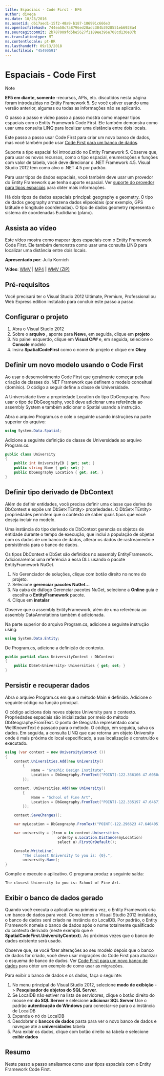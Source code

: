 ```yaml
---
title: Espaciais - Code First - EF6
author: divega
ms.date: 10/23/2016
ms.assetid: d617aed1-15f2-48a9-b187-186991c666e3
ms.openlocfilehash: 744ea58c7a8796ed20adc304b3928551eb6928a4
ms.sourcegitcommit: 2b787009fd5be5627f1189ee396e708cd130e07b
ms.translationtype: MT
ms.contentlocale: pt-BR
ms.lasthandoff: 09/13/2018
ms.locfileid: "45490591"
---
```

# <a name="spatial---code-first"></a>Espaciais - Code First
> [!NOTE]
> **EF5 em diante, somente** -recursos, APIs, etc. discutidos nesta página foram introduzidas no Entity Framework 5. Se você estiver usando uma versão anterior, algumas ou todas as informações não se aplicarão.

O passo a passo e vídeo passo a passo mostra como mapear tipos espaciais com o Entity Framework Code First. Ele também demonstra como usar uma consulta LINQ para localizar uma distância entre dois locais.

Este passo a passo usar Code First para criar um novo banco de dados, mas você também pode usar [Code First para um banco de dados](~/ef6/modeling/code-first/workflows/existing-database.md).

Suporte a tipo espacial foi introduzido no Entity Framework 5. Observe que, para usar os novos recursos, como o tipo espacial, enumerações e funções com valor de tabela, você deve direcionar o .NET Framework 4.5. Visual Studio 2012 tem como alvo o .NET 4.5 por padrão.

Para usar tipos de dados espaciais, você também deve usar um provedor do Entity Framework que tenha suporte espacial. Ver [suporte do provedor para tipos espaciais](~/ef6/fundamentals/providers/spatial-support.md) para obter mais informações.

Há dois tipos de dados espaciais principal: geography e geometry. O tipo de dados geography armazena dados elipsoidais (por exemplo, GPS latitude e longitude coordenadas). O tipo de dados geometry representa o sistema de coordenadas Euclidiano (plano).

## <a name="watch-the-video"></a>Assista ao vídeo
Este vídeo mostra como mapear tipos espaciais com o Entity Framework Code First. Ele também demonstra como usar uma consulta LINQ para localizar uma distância entre dois locais.

**Apresentado por**: Julia Kornich

**Vídeo**: [WMV](http://download.microsoft.com/download/9/1/3/913EA17E-6F97-41D8-A4FE-805A0D83D26A/HDI-ITPro-MSDN-winvideo-spatialwithcodefirst.wmv) | [MP4](http://download.microsoft.com/download/9/1/3/913EA17E-6F97-41D8-A4FE-805A0D83D26A/HDI-ITPro-MSDN-mp4video-spatialwithcodefirst.m4v) | [WMV (ZIP)](http://download.microsoft.com/download/9/1/3/913EA17E-6F97-41D8-A4FE-805A0D83D26A/HDI-ITPro-MSDN-winvideo-spatialwithcodefirst.zip)

## <a name="pre-requisites"></a>Pré-requisitos

Você precisará ter o Visual Studio 2012 Ultimate, Premium, Professional ou Web Express edition instalado para concluir este passo a passo.

## <a name="set-up-the-project"></a>Configurar o projeto

1.  Abra o Visual Studio 2012
2.  Sobre o **arquivo** , aponte para **New**e, em seguida, clique em **projeto**
3.  No painel esquerdo, clique em **Visual C#\#** e, em seguida, selecione o **Console** modelo
4.  Insira **SpatialCodeFirst** como o nome do projeto e clique em **Okey**

## <a name="define-a-new-model-using-code-first"></a>Definir um novo modelo usando o Code First

Ao usar o desenvolvimento Code First que geralmente começar pela criação de classes do .NET Framework que definem o modelo conceitual (domínio). O código a seguir define a classe de Universidade.

A Universidade tiver a propriedade Location do tipo DbGeography. Para usar o tipo de DbGeography, você deve adicionar uma referência ao assembly System e também adicionar o Spatial usando a instrução.

Abra o arquivo Program.cs e cole o seguinte usando instruções na parte superior do arquivo:

``` csharp
using System.Data.Spatial;
```

Adicione a seguinte definição de classe de Universidade ao arquivo Program.cs.

``` csharp
public class University  
{
    public int UniversityID { get; set; }
    public string Name { get; set; }
    public DbGeography Location { get; set; }
}
```

## <a name="define-the-dbcontext-derived-type"></a>Definir tipo derivado de DbContext

Além de definir entidades, você precisa definir uma classe que deriva de DbContext e expõe um DbSet&lt;TEntity&gt; propriedades. O DbSet&lt;TEntity&gt; propriedades permitem que o contexto de saber quais tipos que você deseja incluir no modelo.

Uma instância do tipo derivado de DbContext gerencia os objetos de entidade durante o tempo de execução, que inclui a população de objetos com os dados de um banco de dados, alterar os dados de rastreamento e persistência para o banco de dados.

Os tipos DbContext e DbSet são definidos no assembly EntityFramework. Adicionaremos uma referência a essa DLL usando o pacote EntityFramework NuGet.

1.  No Gerenciador de soluções, clique com botão direito no nome do projeto.
2.  Selecione **gerenciar pacotes NuGet...**
3.  Na caixa de diálogo Gerenciar pacotes NuGet, selecione a **Online** guia e escolha o **EntityFramework** pacote.
4.  Clique em **instalar**

Observe que o assembly EntityFramework, além de uma referência ao assembly DataAnnotations também é adicionada.

Na parte superior do arquivo Program.cs, adicione a seguinte instrução using:

``` csharp
using System.Data.Entity;
```

De Program.cs, adicione a definição de contexto. 

``` csharp
public partial class UniversityContext : DbContext
{
    public DbSet<University> Universities { get; set; }
}
```

## <a name="persist-and-retrieve-data"></a>Persistir e recuperar dados

Abra o arquivo Program.cs em que o método Main é definido. Adicione o seguinte código na função principal.

O código adiciona dois novos objetos University para o contexto. Propriedades espaciais são inicializadas por meio do método DbGeography.FromText. O ponto de Geografia representado como WellKnownText é passado para o método. O código, em seguida, salva os dados. Em seguida, a consulta LINQ que que retorna um objeto University onde é mais próxima do local especificado, a sua localização é construído e executado.

``` csharp
using (var context = new UniversityContext ())
{
    context.Universities.Add(new University()
        {
            Name = "Graphic Design Institute",
            Location = DbGeography.FromText("POINT(-122.336106 47.605049)"),
        });

    context. Universities.Add(new University()
        {
            Name = "School of Fine Art",
            Location = DbGeography.FromText("POINT(-122.335197 47.646711)"),
        });

    context.SaveChanges();

    var myLocation = DbGeography.FromText("POINT(-122.296623 47.640405)");

    var university = (from u in context.Universities
                        orderby u.Location.Distance(myLocation)
                        select u).FirstOrDefault();

    Console.WriteLine(
        "The closest University to you is: {0}.",
        university.Name);
}
```

Compile e execute o aplicativo. O programa produz a seguinte saída:

```
The closest University to you is: School of Fine Art.
```

## <a name="view-the-generated-database"></a>Exibir o banco de dados gerado

Quando você executa o aplicativo na primeira vez, o Entity Framework cria um banco de dados para você. Como temos o Visual Studio 2012 instalado, o banco de dados será criado na instância do LocalDB. Por padrão, o Entity Framework nomeia o banco de dados após o nome totalmente qualificado do contexto derivado (neste exemplo que é **SpatialCodeFirst.UniversityContext**). As próximas vezes que o banco de dados existente será usado.  

Observe que, se você fizer alterações ao seu modelo depois que o banco de dados for criado, você deve usar migrações do Code First para atualizar o esquema de banco de dados. Ver [Code First para um novo banco de dados](~/ef6/modeling/code-first/workflows/new-database.md) para obter um exemplo de como usar as migrações.

Para exibir o banco de dados e os dados, faça o seguinte:

1.  No menu principal do Visual Studio 2012, selecione **modo de exibição**  - &gt; **Pesquisador de objetos do SQL Server**.
2.  Se LocalDB não estiver na lista de servidores, clique o botão direito do mouse em **do SQL Server** e selecione **adicionar SQL Server** Use o padrão **autenticação do Windows** para conectar-se para o a instância de LocalDB
3.  Expanda o nó do LocalDB
4.  Desdobrar o **bancos de dados** pasta para ver o novo banco de dados e navegue até a **universidades** tabela
5.  Para exibir os dados, clique com botão direito na tabela e selecione **exibir dados**

## <a name="summary"></a>Resumo

Neste passo a passo analisamos como usar tipos espaciais com o Entity Framework Code First. 
